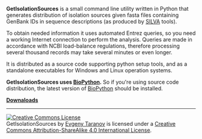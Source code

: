 **GetIsolationSources** is a small command line utility written in Python that generates distribution of isolation sources given fasta files containing GenBank IDs in sequence descriptions (as produced by [SILVA](http://www.arb-silva.de/) tools).

To obtain needed information it uses automated Entrez queries, so you need a working Internet connection to perform the analysis. Queries are made in accordance with NCBI load-balance regulations, therefore processing several thousand records may take several minutes or even longer.

It is distributed as a source code supporting python setup tools, and as a standalone executables for Windows and Linux operation systems.

**GetIsolationSources uses [BioPython](http://biopython.org/wiki/Main_Page).** So if you're using source code distribution, the latest version of  [BioPython](http://biopython.org/wiki/Main_Page) should be installed.

[**Downaloads**](https://github.com/allista/GetIsolationSource/releases)

***
<a rel="license" href="http://creativecommons.org/licenses/by-sa/4.0/"><img alt="Creative Commons License" style="border-width:0" src="https://i.creativecommons.org/l/by-sa/4.0/88x31.png" /></a>
<br />
<span xmlns:dct="http://purl.org/dc/terms/" property="dct:title">GetIsolationSources</span> by <a xmlns:cc="http://creativecommons.org/ns#" href="https://www.linkedin.com/pub/evgeny-taranov/a6/b71/62a" property="cc:attributionName" rel="cc:attributionURL">Evgeny Taranov</a> is licensed under a <a rel="license" href="http://creativecommons.org/licenses/by-sa/4.0/">Creative Commons Attribution-ShareAlike 4.0 International License</a>.